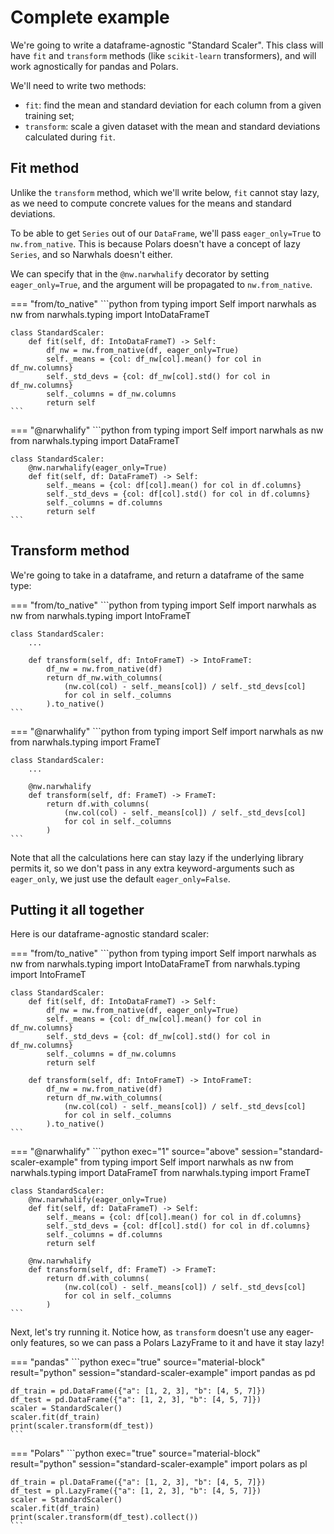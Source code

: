 # Complete example

We're going to write a dataframe-agnostic "Standard Scaler". This class will have
`fit` and `transform` methods (like `scikit-learn` transformers), and will work
agnostically for pandas and Polars.

We'll need to write two methods:

- `fit`: find the mean and standard deviation for each column from a given training set;
- `transform`: scale a given dataset with the mean and standard deviations calculated
  during `fit`.

## Fit method

Unlike the `transform` method, which we'll write below, `fit` cannot stay lazy,
as we need to compute concrete values for the means and standard deviations.

To be able to get `Series` out of our `DataFrame`, we'll pass `eager_only=True` to `nw.from_native`.
This is because Polars doesn't have a concept of lazy `Series`, and so Narwhals
doesn't either.

We can specify that in the `@nw.narwhalify` decorator by setting `eager_only=True`, and
the argument will be propagated to `nw.from_native`.

=== "from/to_native"
    ```python
    from typing import Self
    import narwhals as nw
    from narwhals.typing import IntoDataFrameT


    class StandardScaler:
        def fit(self, df: IntoDataFrameT) -> Self:
            df_nw = nw.from_native(df, eager_only=True)
            self._means = {col: df_nw[col].mean() for col in df_nw.columns}
            self._std_devs = {col: df_nw[col].std() for col in df_nw.columns}
            self._columns = df_nw.columns
            return self
    ```

=== "@narwhalify"
    ```python
    from typing import Self
    import narwhals as nw
    from narwhals.typing import DataFrameT


    class StandardScaler:
        @nw.narwhalify(eager_only=True)
        def fit(self, df: DataFrameT) -> Self:
            self._means = {col: df[col].mean() for col in df.columns}
            self._std_devs = {col: df[col].std() for col in df.columns}
            self._columns = df.columns
            return self
    ```

## Transform method

We're going to take in a dataframe, and return a dataframe of the same type:

=== "from/to_native"
    ```python
    from typing import Self
    import narwhals as nw
    from narwhals.typing import IntoFrameT


    class StandardScaler:
        ...

        def transform(self, df: IntoFrameT) -> IntoFrameT:
            df_nw = nw.from_native(df)
            return df_nw.with_columns(
                (nw.col(col) - self._means[col]) / self._std_devs[col]
                for col in self._columns
            ).to_native()
    ```

=== "@narwhalify"
    ```python
    from typing import Self
    import narwhals as nw
    from narwhals.typing import FrameT


    class StandardScaler:
        ...

        @nw.narwhalify
        def transform(self, df: FrameT) -> FrameT:
            return df.with_columns(
                (nw.col(col) - self._means[col]) / self._std_devs[col]
                for col in self._columns
            )
    ```

Note that all the calculations here can stay lazy if the underlying library permits it,
so we don't pass in any extra keyword-arguments such as `eager_only`, we just use the
default `eager_only=False`.

## Putting it all together

Here is our dataframe-agnostic standard scaler:

=== "from/to_native"
    ```python
    from typing import Self
    import narwhals as nw
    from narwhals.typing import IntoDataFrameT
    from narwhals.typing import IntoFrameT


    class StandardScaler:
        def fit(self, df: IntoDataFrameT) -> Self:
            df_nw = nw.from_native(df, eager_only=True)
            self._means = {col: df_nw[col].mean() for col in df_nw.columns}
            self._std_devs = {col: df_nw[col].std() for col in df_nw.columns}
            self._columns = df_nw.columns
            return self

        def transform(self, df: IntoFrameT) -> IntoFrameT:
            df_nw = nw.from_native(df)
            return df_nw.with_columns(
                (nw.col(col) - self._means[col]) / self._std_devs[col]
                for col in self._columns
            ).to_native()
    ```

=== "@narwhalify"
    ```python exec="1" source="above" session="standard-scaler-example"
    from typing import Self
    import narwhals as nw
    from narwhals.typing import DataFrameT
    from narwhals.typing import FrameT


    class StandardScaler:
        @nw.narwhalify(eager_only=True)
        def fit(self, df: DataFrameT) -> Self:
            self._means = {col: df[col].mean() for col in df.columns}
            self._std_devs = {col: df[col].std() for col in df.columns}
            self._columns = df.columns
            return self

        @nw.narwhalify
        def transform(self, df: FrameT) -> FrameT:
            return df.with_columns(
                (nw.col(col) - self._means[col]) / self._std_devs[col]
                for col in self._columns
            )
    ```

Next, let's try running it. Notice how, as `transform` doesn't use
any eager-only features, so we can pass a Polars LazyFrame to it and have it
stay lazy!

=== "pandas"
    ```python exec="true" source="material-block" result="python" session="standard-scaler-example"
    import pandas as pd

    df_train = pd.DataFrame({"a": [1, 2, 3], "b": [4, 5, 7]})
    df_test = pd.DataFrame({"a": [1, 2, 3], "b": [4, 5, 7]})
    scaler = StandardScaler()
    scaler.fit(df_train)
    print(scaler.transform(df_test))
    ```

=== "Polars"
    ```python exec="true" source="material-block" result="python" session="standard-scaler-example"
    import polars as pl

    df_train = pl.DataFrame({"a": [1, 2, 3], "b": [4, 5, 7]})
    df_test = pl.LazyFrame({"a": [1, 2, 3], "b": [4, 5, 7]})
    scaler = StandardScaler()
    scaler.fit(df_train)
    print(scaler.transform(df_test).collect())
    ```
